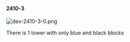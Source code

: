 #### 2410-3
![dev-2410-3-0.png](https://github.com/lil-lab/nlvr/raw/master/nlvr/dev/images/3/dev-2410-3-0.png "dev-2410-3-0.png")

There is 1 tower with only blue and black blocks